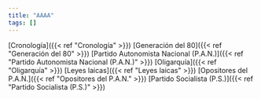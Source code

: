 ```yaml
---
title: "AAAA"
tags: []
---
```

[Cronología]({{< ref "Cronología" >}})
[Generación del 80]({{< ref "Generación del 80" >}})
[Partido Autonomista Nacional (P.A.N.)]({{< ref "Partido Autonomista Nacional (P.A.N.)" >}})
[Oligarquía]({{< ref "Oligarquía" >}})
[Leyes laicas]({{< ref "Leyes laicas" >}})
[Opositores del P.A.N.]({{< ref "Opositores del P.A.N." >}})
[Partido Socialista (P.S.)]({{< ref "Partido Socialista (P.S.)" >}})